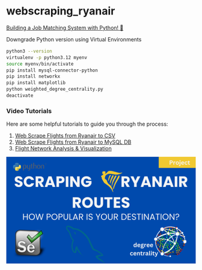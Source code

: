 # webscraping_ryanair
[Building a Job Matching System with Python! 🚀](https://youtube.com/shorts/NaBdDAEIruo)

Downgrade Python version using Virtual Environments 
```bash
python3 --version 
virtualenv -p python3.12 myenv 
source myenv/bin/activate 
pip install mysql-connector-python
pip install networkx
pip install matplotlib 
python weighted_degree_centrality.py
deactivate
```

### Video Tutorials

Here are some helpful tutorials to guide you through the process:

1. [Web Scrape Flights from Ryanair to CSV](https://youtu.be/0hIIf2Mk3T8)
2. [Web Scrape Flights from Ryanair to MySQL DB](https://youtu.be/56n1fUVQ9Ls)
3. [Flight Network Analysis & Visualization](https://youtu.be/ywK5ARuNKsk)

![Flights Scraping Process](./thumbnail.png)
